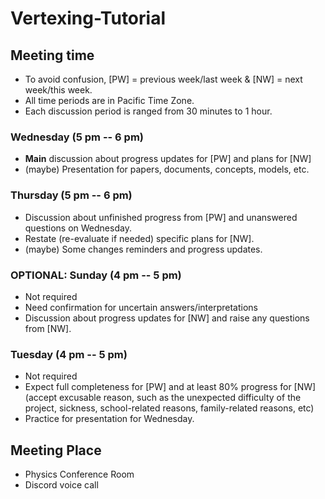# Vertexing-Tutorial

## Meeting time
 - To avoid confusion, [PW] = previous week/last week & [NW] = next week/this week.
 - All time periods are in Pacific Time Zone.
 - Each discussion period is ranged from 30 minutes to 1 hour.

### Wednesday (5 pm -- 6 pm) 
 - **Main** discussion about progress updates for [PW] and plans for [NW] 
 - (maybe) Presentation for papers, documents, concepts, models, etc.

### Thursday (5 pm -- 6 pm)
 - Discussion about unfinished progress from [PW] and unanswered questions on Wednesday. 
 - Restate (re-evaluate if needed) specific plans for [NW].
 - (maybe) Some changes reminders and progress updates.

### OPTIONAL: Sunday (4 pm -- 5 pm) 
 - Not required
 - Need confirmation for uncertain answers/interpretations
 - Discussion about progress updates for [NW] and raise any questions from [NW].

### Tuesday (4 pm -- 5 pm)
 - Not required
 - Expect full completeness for [PW] and at least 80% progress for [NW] (accept excusable reason, such as the unexpected difficulty of the project, sickness, school-related reasons, family-related reasons, etc)
 - Practice for presentation for Wednesday.

## Meeting Place
 - Physics Conference Room
 - Discord voice call
